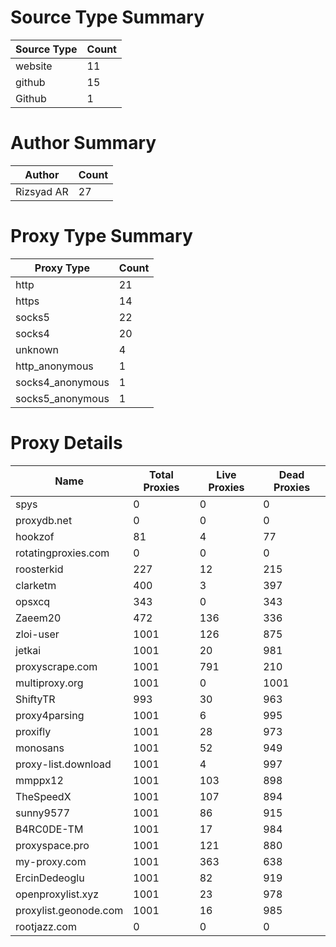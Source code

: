 # Source Type Summary

| Source Type | Count |
|-------------|-------|
| website | 11 |
| github | 15 |
| Github | 1 |


# Author Summary

| Author | Count |
|--------|-------|
| Rizsyad AR | 27 |


# Proxy Type Summary

| Proxy Type | Count |
|------------|-------|
| http | 21 |
| https | 14 |
| socks5 | 22 |
| socks4 | 20 |
| unknown | 4 |
| http_anonymous | 1 |
| socks4_anonymous | 1 |
| socks5_anonymous | 1 |


# Proxy Details

| Name | Total Proxies | Live Proxies | Dead Proxies |
|------|---------------|--------------|---------------|
| spys | 0 | 0 | 0 |
| proxydb.net | 0 | 0 | 0 |
| hookzof | 81 | 4 | 77 |
| rotatingproxies.com | 0 | 0 | 0 |
| roosterkid | 227 | 12 | 215 |
| clarketm | 400 | 3 | 397 |
| opsxcq | 343 | 0 | 343 |
| Zaeem20 | 472 | 136 | 336 |
| zloi-user | 1001 | 126 | 875 |
| jetkai | 1001 | 20 | 981 |
| proxyscrape.com | 1001 | 791 | 210 |
| multiproxy.org | 1001 | 0 | 1001 |
| ShiftyTR | 993 | 30 | 963 |
| proxy4parsing | 1001 | 6 | 995 |
| proxifly | 1001 | 28 | 973 |
| monosans | 1001 | 52 | 949 |
| proxy-list.download | 1001 | 4 | 997 |
| mmppx12 | 1001 | 103 | 898 |
| TheSpeedX | 1001 | 107 | 894 |
| sunny9577 | 1001 | 86 | 915 |
| B4RC0DE-TM | 1001 | 17 | 984 |
| proxyspace.pro | 1001 | 121 | 880 |
| my-proxy.com | 1001 | 363 | 638 |
| ErcinDedeoglu | 1001 | 82 | 919 |
| openproxylist.xyz | 1001 | 23 | 978 |
| proxylist.geonode.com | 1001 | 16 | 985 |
| rootjazz.com | 0 | 0 | 0 |
